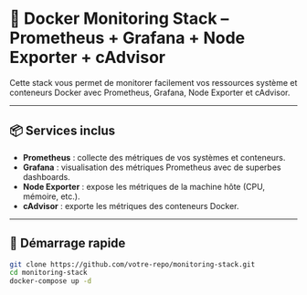 # 🚀 Docker Monitoring Stack – Prometheus + Grafana + Node Exporter + cAdvisor

Cette stack vous permet de monitorer facilement vos ressources système et conteneurs Docker avec Prometheus, Grafana, Node Exporter et cAdvisor.

---

## 📦 Services inclus

- **Prometheus** : collecte des métriques de vos systèmes et conteneurs.
- **Grafana** : visualisation des métriques Prometheus avec de superbes dashboards.
- **Node Exporter** : expose les métriques de la machine hôte (CPU, mémoire, etc.).
- **cAdvisor** : exporte les métriques des conteneurs Docker.

---

## 🧰 Démarrage rapide

```bash
git clone https://github.com/votre-repo/monitoring-stack.git
cd monitoring-stack
docker-compose up -d
